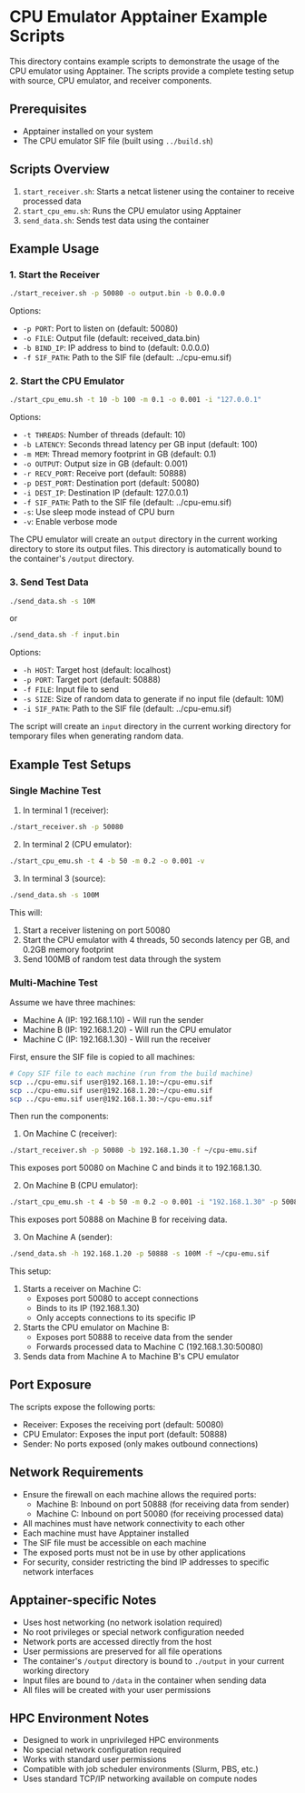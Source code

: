 # CPU Emulator Apptainer Example Scripts

This directory contains example scripts to demonstrate the usage of the CPU emulator using Apptainer. The scripts provide a complete testing setup with source, CPU emulator, and receiver components.

## Prerequisites

- Apptainer installed on your system
- The CPU emulator SIF file (built using `../build.sh`)

## Scripts Overview

1. `start_receiver.sh`: Starts a netcat listener using the container to receive processed data
2. `start_cpu_emu.sh`: Runs the CPU emulator using Apptainer
3. `send_data.sh`: Sends test data using the container

## Example Usage

### 1. Start the Receiver

```bash
./start_receiver.sh -p 50080 -o output.bin -b 0.0.0.0
```

Options:
- `-p PORT`: Port to listen on (default: 50080)
- `-o FILE`: Output file (default: received_data.bin)
- `-b BIND_IP`: IP address to bind to (default: 0.0.0.0)
- `-f SIF_PATH`: Path to the SIF file (default: ../cpu-emu.sif)

### 2. Start the CPU Emulator

```bash
./start_cpu_emu.sh -t 10 -b 100 -m 0.1 -o 0.001 -i "127.0.0.1"
```

Options:
- `-t THREADS`: Number of threads (default: 10)
- `-b LATENCY`: Seconds thread latency per GB input (default: 100)
- `-m MEM`: Thread memory footprint in GB (default: 0.1)
- `-o OUTPUT`: Output size in GB (default: 0.001)
- `-r RECV_PORT`: Receive port (default: 50888)
- `-p DEST_PORT`: Destination port (default: 50080)
- `-i DEST_IP`: Destination IP (default: 127.0.0.1)
- `-f SIF_PATH`: Path to the SIF file (default: ../cpu-emu.sif)
- `-s`: Use sleep mode instead of CPU burn
- `-v`: Enable verbose mode

The CPU emulator will create an `output` directory in the current working directory to store its output files. This directory is automatically bound to the container's `/output` directory.

### 3. Send Test Data

```bash
./send_data.sh -s 10M
```

or

```bash
./send_data.sh -f input.bin
```

Options:
- `-h HOST`: Target host (default: localhost)
- `-p PORT`: Target port (default: 50888)
- `-f FILE`: Input file to send
- `-s SIZE`: Size of random data to generate if no input file (default: 10M)
- `-i SIF_PATH`: Path to the SIF file (default: ../cpu-emu.sif)

The script will create an `input` directory in the current working directory for temporary files when generating random data.

## Example Test Setups

### Single Machine Test

1. In terminal 1 (receiver):
```bash
./start_receiver.sh -p 50080
```

2. In terminal 2 (CPU emulator):
```bash
./start_cpu_emu.sh -t 4 -b 50 -m 0.2 -o 0.001 -v
```

3. In terminal 3 (source):
```bash
./send_data.sh -s 100M
```

This will:
1. Start a receiver listening on port 50080
2. Start the CPU emulator with 4 threads, 50 seconds latency per GB, and 0.2GB memory footprint
3. Send 100MB of random test data through the system

### Multi-Machine Test

Assume we have three machines:
- Machine A (IP: 192.168.1.10) - Will run the sender
- Machine B (IP: 192.168.1.20) - Will run the CPU emulator
- Machine C (IP: 192.168.1.30) - Will run the receiver

First, ensure the SIF file is copied to all machines:
```bash
# Copy SIF file to each machine (run from the build machine)
scp ../cpu-emu.sif user@192.168.1.10:~/cpu-emu.sif
scp ../cpu-emu.sif user@192.168.1.20:~/cpu-emu.sif
scp ../cpu-emu.sif user@192.168.1.30:~/cpu-emu.sif
```

Then run the components:

1. On Machine C (receiver):
```bash
./start_receiver.sh -p 50080 -b 192.168.1.30 -f ~/cpu-emu.sif
```
This exposes port 50080 on Machine C and binds it to 192.168.1.30.

2. On Machine B (CPU emulator):
```bash
./start_cpu_emu.sh -t 4 -b 50 -m 0.2 -o 0.001 -i "192.168.1.30" -p 50080 -r 50888 -v -f ~/cpu-emu.sif
```
This exposes port 50888 on Machine B for receiving data.

3. On Machine A (sender):
```bash
./send_data.sh -h 192.168.1.20 -p 50888 -s 100M -f ~/cpu-emu.sif
```

This setup:
1. Starts a receiver on Machine C:
   - Exposes port 50080 to accept connections
   - Binds to its IP (192.168.1.30)
   - Only accepts connections to its specific IP
2. Starts the CPU emulator on Machine B:
   - Exposes port 50888 to receive data from the sender
   - Forwards processed data to Machine C (192.168.1.30:50080)
3. Sends data from Machine A to Machine B's CPU emulator

## Port Exposure
The scripts expose the following ports:
- Receiver: Exposes the receiving port (default: 50080)
- CPU Emulator: Exposes the input port (default: 50888)
- Sender: No ports exposed (only makes outbound connections)

## Network Requirements
- Ensure the firewall on each machine allows the required ports:
  - Machine B: Inbound on port 50888 (for receiving data from sender)
  - Machine C: Inbound on port 50080 (for receiving processed data)
- All machines must have network connectivity to each other
- Each machine must have Apptainer installed
- The SIF file must be accessible on each machine
- The exposed ports must not be in use by other applications
- For security, consider restricting the bind IP addresses to specific network interfaces

## Apptainer-specific Notes
- Uses host networking (no network isolation required)
- No root privileges or special network configuration needed
- Network ports are accessed directly from the host
- User permissions are preserved for all file operations
- The container's `/output` directory is bound to `./output` in your current working directory
- Input files are bound to `/data` in the container when sending data
- All files will be created with your user permissions

## HPC Environment Notes
- Designed to work in unprivileged HPC environments
- No special network configuration required
- Works with standard user permissions
- Compatible with job scheduler environments (Slurm, PBS, etc.)
- Uses standard TCP/IP networking available on compute nodes